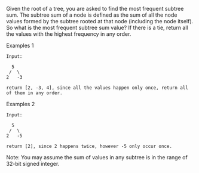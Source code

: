 Given the root of a tree, you are asked to find the most frequent subtree sum. The subtree sum of a node is defined as the sum of all the node values formed by the subtree rooted at that node (including the node itself). So what is the most frequent subtree sum value? If there is a tie, return all the values with the highest frequency in any order.

Examples 1

~~~
Input:

  5
 /  \
2   -3

return [2, -3, 4], since all the values happen only once, return all of them in any order.
~~~

Examples 2

~~~
Input:

  5
 /  \
2   -5

return [2], since 2 happens twice, however -5 only occur once.
~~~

Note: You may assume the sum of values in any subtree is in the range of 32-bit signed integer.
